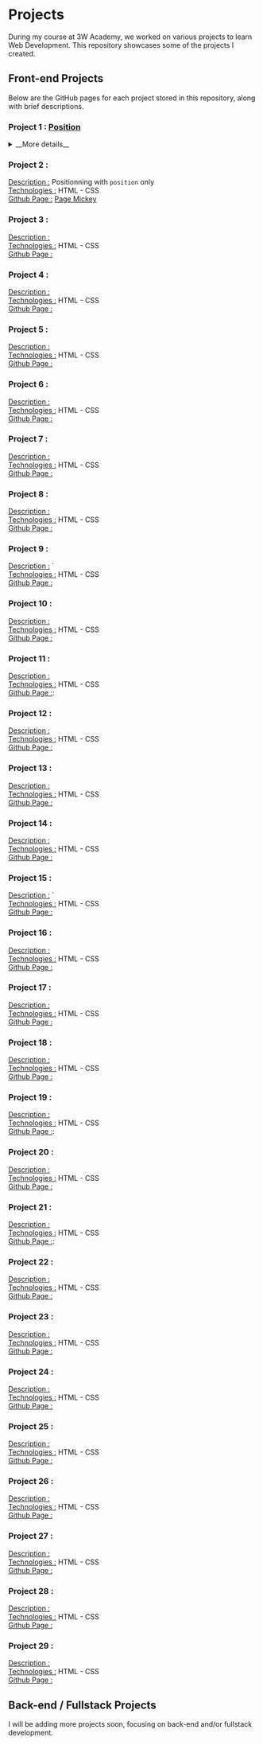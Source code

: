 # Projects
During my course at 3W Academy, we worked on various projects to learn Web Development. This repository showcases some of the projects I created.

## Front-end Projects
Below are the GitHub pages for each project stored in this repository, along with brief descriptions.

### Project 1 : [Position](https://github.com/Tiffany-Dby/3wacademy/tree/main/01-position-grid)
<details>
  <summary>__More details__</summary>
  <u>Description :</u> Positionning with `position` & `grid`\
<u>Technologies :</u> HTML  -  CSS\
<u>Github Pages :</u>
  - [Grid version](https://tiffany-dby.github.io/3wacademy/01-position-grid/07-grid/)
  - [Position version](https://tiffany-dby.github.io/3wacademy/01-position-grid/07-position/)
</details>


### Project 2 : []()
<u>Description :</u> Positionning with `position` only\
<u>Technologies :</u> HTML  -  CSS\
<u>Github Page :</u> [Page Mickey](https://tiffany-dby.github.io/3wacademy/02-mickey/)

### Project 3 : []()
<u>Description :</u> \
<u>Technologies :</u> HTML  -  CSS\
<u>Github Page :</u>

### Project 4 : []()
<u>Description :</u> \
<u>Technologies :</u> HTML  -  CSS\
<u>Github Page :</u>

### Project 5 : []()
<u>Description :</u> \
<u>Technologies :</u> HTML  -  CSS\
<u>Github Page :</u>

### Project 6 : []()
<u>Description :</u> \
<u>Technologies :</u> HTML  -  CSS\
<u>Github Page :</u>

### Project 7 : []()
<u>Description :</u> \
<u>Technologies :</u> HTML  -  CSS\
<u>Github Page :</u>

### Project 8 : []()
<u>Description :</u> \
<u>Technologies :</u> HTML  -  CSS\
<u>Github Page :</u>

### Project 9 : []()
<u>Description :</u> `\
<u>Technologies :</u> HTML  -  CSS\
<u>Github Page :</u>

### Project 10 : []()
<u>Description :</u> \
<u>Technologies :</u> HTML  -  CSS\
<u>Github Page :</u>

### Project 11 : []()
<u>Description :</u> \
<u>Technologies :</u> HTML  -  CSS\
<u>Github Page :</u>:

### Project 12 : []()
<u>Description :</u> \
<u>Technologies :</u> HTML  -  CSS\
<u>Github Page :</u>

### Project 13 : []()
<u>Description :</u> \
<u>Technologies :</u> HTML  -  CSS\
<u>Github Page :</u>

### Project 14 : []()
<u>Description :</u> \
<u>Technologies :</u> HTML  -  CSS\
<u>Github Page :</u>

### Project 15 : []()
<u>Description :</u> `\
<u>Technologies :</u> HTML  -  CSS\
<u>Github Page :</u>

### Project 16 : []()
<u>Description :</u> \
<u>Technologies :</u> HTML  -  CSS\
<u>Github Page :</u>

### Project 17 : []()
<u>Description :</u> \
<u>Technologies :</u> HTML  -  CSS\
<u>Github Page :</u>

### Project 18 : []()
<u>Description :</u> \
<u>Technologies :</u> HTML  -  CSS\
<u>Github Page :</u>

### Project 19 : []()
<u>Description :</u> \
<u>Technologies :</u> HTML  -  CSS\
<u>Github Page :</u>:

### Project 20 : []()
<u>Description :</u> \
<u>Technologies :</u> HTML  -  CSS\
<u>Github Page :</u>

### Project 21 : []()
<u>Description :</u> \
<u>Technologies :</u> HTML  -  CSS\
<u>Github Page :</u>:

### Project 22 : []()
<u>Description :</u> \
<u>Technologies :</u> HTML  -  CSS\
<u>Github Page :</u>

### Project 23 : []()
<u>Description :</u> \
<u>Technologies :</u> HTML  -  CSS\
<u>Github Page :</u>

### Project 24 : []()
<u>Description :</u> \
<u>Technologies :</u> HTML  -  CSS\
<u>Github Page :</u>

### Project 25 : []()
<u>Description :</u> \
<u>Technologies :</u> HTML  -  CSS\
<u>Github Page :</u>

### Project 26 : []()
<u>Description :</u> \
<u>Technologies :</u> HTML  -  CSS\
<u>Github Page :</u>

### Project 27 : []()
<u>Description :</u> \
<u>Technologies :</u> HTML  -  CSS\
<u>Github Page :</u>

### Project 28 : []()
<u>Description :</u> \
<u>Technologies :</u> HTML  -  CSS\
<u>Github Page :</u>

### Project 29 : []()
<u>Description :</u> \
<u>Technologies :</u> HTML  -  CSS\
<u>Github Page :</u>

## Back-end / Fullstack Projects
I will be adding more projects soon, focusing on back-end and/or fullstack development.
